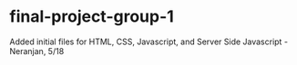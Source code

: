 # final-project-group-1

Added initial files for HTML, CSS, Javascript, and Server Side Javascript - Neranjan, 5/18